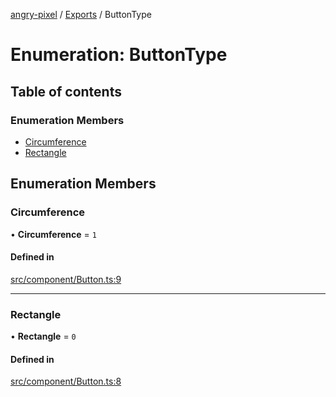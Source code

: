 [angry-pixel](../README.md) / [Exports](../modules.md) / ButtonType

# Enumeration: ButtonType

## Table of contents

### Enumeration Members

- [Circumference](ButtonType.md#circumference)
- [Rectangle](ButtonType.md#rectangle)

## Enumeration Members

### Circumference

• **Circumference** = ``1``

#### Defined in

[src/component/Button.ts:9](https://github.com/angry-pixel-studio/angry-pixel-engine/blob/9576100/src/component/Button.ts#L9)

___

### Rectangle

• **Rectangle** = ``0``

#### Defined in

[src/component/Button.ts:8](https://github.com/angry-pixel-studio/angry-pixel-engine/blob/9576100/src/component/Button.ts#L8)
